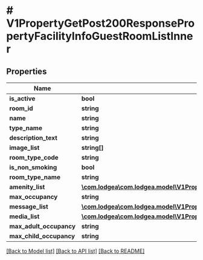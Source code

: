 # # V1PropertyGetPost200ResponsePropertyFacilityInfoGuestRoomListInner

## Properties

Name | Type | Description | Notes
------------ | ------------- | ------------- | -------------
**is_active** | **bool** |  | [optional]
**room_id** | **string** |  | [optional]
**name** | **string** |  | [optional]
**type_name** | **string** |  | [optional]
**description_text** | **string** |  | [optional]
**image_list** | **string[]** |  | [optional]
**room_type_code** | **string** |  | [optional]
**is_non_smoking** | **bool** |  | [optional]
**room_type_name** | **string** |  | [optional]
**amenity_list** | [**\com.lodgea\com.lodgea.model\V1PropertyGetPost200ResponsePropertyFacilityInfoGuestRoomListInnerAmenityListInner[]**](V1PropertyGetPost200ResponsePropertyFacilityInfoGuestRoomListInnerAmenityListInner.md) |  | [optional]
**max_occupancy** | **string** |  | [optional]
**message_list** | [**\com.lodgea\com.lodgea.model\V1PropertyGetPost200ResponsePropertyFacilityInfoGuestRoomListInnerMessageListInner[]**](V1PropertyGetPost200ResponsePropertyFacilityInfoGuestRoomListInnerMessageListInner.md) |  | [optional]
**media_list** | [**\com.lodgea\com.lodgea.model\V1PropertyGetPost200ResponsePropertyFacilityInfoGuestRoomListInnerMediaListInner[]**](V1PropertyGetPost200ResponsePropertyFacilityInfoGuestRoomListInnerMediaListInner.md) |  | [optional]
**max_adult_occupancy** | **string** |  | [optional]
**max_child_occupancy** | **string** |  | [optional]

[[Back to Model list]](../../README.md#models) [[Back to API list]](../../README.md#endpoints) [[Back to README]](../../README.md)
